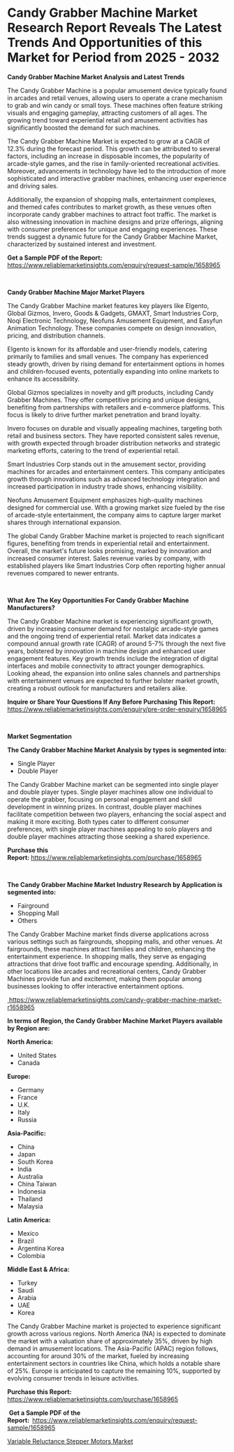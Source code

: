<p><h1>Candy Grabber Machine Market Research Report Reveals The Latest Trends And Opportunities of this Market for Period from 2025 - 2032</h1></p><p><strong>Candy Grabber Machine Market Analysis and Latest Trends</strong></p>
<p><p>The Candy Grabber Machine is a popular amusement device typically found in arcades and retail venues, allowing users to operate a crane mechanism to grab and win candy or small toys. These machines often feature striking visuals and engaging gameplay, attracting customers of all ages. The growing trend toward experiential retail and amusement activities has significantly boosted the demand for such machines.</p><p>The Candy Grabber Machine Market is expected to grow at a CAGR of 12.3% during the forecast period. This growth can be attributed to several factors, including an increase in disposable incomes, the popularity of arcade-style games, and the rise in family-oriented recreational activities. Moreover, advancements in technology have led to the introduction of more sophisticated and interactive grabber machines, enhancing user experience and driving sales.</p><p>Additionally, the expansion of shopping malls, entertainment complexes, and themed cafes contributes to market growth, as these venues often incorporate candy grabber machines to attract foot traffic. The market is also witnessing innovation in machine designs and prize offerings, aligning with consumer preferences for unique and engaging experiences. These trends suggest a dynamic future for the Candy Grabber Machine Market, characterized by sustained interest and investment.</p></p>
<p><strong>Get a Sample PDF of the Report:&nbsp;</strong> <a href="https://www.reliablemarketinsights.com/enquiry/request-sample/1658965?utm_campaign=2179&utm_medium=2&utm_source=Github&utm_content=ia&utm_term=08042025&utm_id=candy-grabber-machine">https://www.reliablemarketinsights.com/enquiry/request-sample/1658965</a></p>
<p>&nbsp;</p>
<p><strong>Candy Grabber Machine Major Market Players</strong></p>
<p><p>The Candy Grabber Machine market features key players like Elgento, Global Gizmos, Invero, Goods & Gadgets, GMAXT, Smart Industries Corp, Noqi Electronic Technology, Neofuns Amusement Equipment, and Easyfun Animation Technology. These companies compete on design innovation, pricing, and distribution channels.</p><p>Elgento is known for its affordable and user-friendly models, catering primarily to families and small venues. The company has experienced steady growth, driven by rising demand for entertainment options in homes and children-focused events, potentially expanding into online markets to enhance its accessibility.</p><p>Global Gizmos specializes in novelty and gift products, including Candy Grabber Machines. They offer competitive pricing and unique designs, benefiting from partnerships with retailers and e-commerce platforms. This focus is likely to drive further market penetration and brand loyalty.</p><p>Invero focuses on durable and visually appealing machines, targeting both retail and business sectors. They have reported consistent sales revenue, with growth expected through broader distribution networks and strategic marketing efforts, catering to the trend of experiential retail.</p><p>Smart Industries Corp stands out in the amusement sector, providing machines for arcades and entertainment centers. This company anticipates growth through innovations such as advanced technology integration and increased participation in industry trade shows, enhancing visibility.</p><p>Neofuns Amusement Equipment emphasizes high-quality machines designed for commercial use. With a growing market size fueled by the rise of arcade-style entertainment, the company aims to capture larger market shares through international expansion.</p><p>The global Candy Grabber Machine market is projected to reach significant figures, benefiting from trends in experiential retail and entertainment. Overall, the market's future looks promising, marked by innovation and increased consumer interest. Sales revenue varies by company, with established players like Smart Industries Corp often reporting higher annual revenues compared to newer entrants.</p></p>
<p>&nbsp;</p>
<p><strong>What Are The Key Opportunities For Candy Grabber Machine Manufacturers?</strong></p>
<p><p>The Candy Grabber Machine market is experiencing significant growth, driven by increasing consumer demand for nostalgic arcade-style games and the ongoing trend of experiential retail. Market data indicates a compound annual growth rate (CAGR) of around 5-7% through the next five years, bolstered by innovation in machine design and enhanced user engagement features. Key growth trends include the integration of digital interfaces and mobile connectivity to attract younger demographics. Looking ahead, the expansion into online sales channels and partnerships with entertainment venues are expected to further bolster market growth, creating a robust outlook for manufacturers and retailers alike.</p></p>
<p><strong>Inquire or Share Your Questions If Any Before Purchasing This Report:</strong> <a href="https://www.reliablemarketinsights.com/enquiry/pre-order-enquiry/1658965?utm_campaign=2179&utm_medium=2&utm_source=Github&utm_content=ia&utm_term=08042025&utm_id=candy-grabber-machine">https://www.reliablemarketinsights.com/enquiry/pre-order-enquiry/1658965</a></p>
<p>&nbsp;</p>
<p><strong>Market Segmentation</strong></p>
<p><strong>The Candy Grabber Machine Market Analysis by types is segmented into:</strong></p>
<p><ul><li>Single Player</li><li>Double Player</li></ul></p>
<p><p>The Candy Grabber Machine market can be segmented into single player and double player types. Single player machines allow one individual to operate the grabber, focusing on personal engagement and skill development in winning prizes. In contrast, double player machines facilitate competition between two players, enhancing the social aspect and making it more exciting. Both types cater to different consumer preferences, with single player machines appealing to solo players and double player machines attracting those seeking a shared experience.</p></p>
<p><strong>Purchase this Report:&nbsp;</strong><a href="https://www.reliablemarketinsights.com/purchase/1658965?utm_campaign=2179&utm_medium=2&utm_source=Github&utm_content=ia&utm_term=08042025&utm_id=candy-grabber-machine">https://www.reliablemarketinsights.com/purchase/1658965</a></p>
<p>&nbsp;</p>
<p><strong>The Candy Grabber Machine Market Industry Research by Application is segmented into:</strong></p>
<p><ul><li>Fairground</li><li>Shopping Mall</li><li>Others</li></ul></p>
<p><p>The Candy Grabber Machine market finds diverse applications across various settings such as fairgrounds, shopping malls, and other venues. At fairgrounds, these machines attract families and children, enhancing the entertainment experience. In shopping malls, they serve as engaging attractions that drive foot traffic and encourage spending. Additionally, in other locations like arcades and recreational centers, Candy Grabber Machines provide fun and excitement, making them popular among businesses looking to offer interactive entertainment options.</p></p>
<p><a href="https://www.reliablemarketinsights.com/candy-grabber-machine-market-r1658965?utm_campaign=2179&utm_medium=2&utm_source=Github&utm_content=ia&utm_term=08042025&utm_id=candy-grabber-machine">&nbsp;https://www.reliablemarketinsights.com/candy-grabber-machine-market-r1658965</a></p>
<p><strong>In terms of Region, the Candy Grabber Machine Market Players available by Region are:</strong></p>
<p>
    <p> <strong> North America: </strong>
        <ul>
            <li>United States</li>
            <li>Canada</li>
        </ul>
        </p> 
    <p> <strong> Europe: </strong>
        <ul>
            <li>Germany</li>
            <li>France</li>
            <li>U.K.</li>
            <li>Italy</li>
            <li>Russia</li>
        </ul>
        </p> 
    <p> <strong> Asia-Pacific: </strong>
        <ul>
            <li>China</li>
            <li>Japan</li>
            <li>South Korea</li>
            <li>India</li>
            <li>Australia</li>
            <li>China Taiwan</li>
            <li>Indonesia</li>
            <li>Thailand</li>
            <li>Malaysia</li>
        </ul>
        </p> 
    <p> <strong> Latin America: </strong>
        <ul>
            <li>Mexico</li>
            <li>Brazil</li>
            <li>Argentina Korea</li>
            <li>Colombia</li>
        </ul>
        </p> 
    <p> <strong> Middle East & Africa: </strong>
        <ul>
            <li>Turkey</li>
            <li>Saudi</li>
            <li>Arabia</li>
            <li>UAE</li>
            <li>Korea</li>
        </ul>
    </p>
    </p>
<p><p>The Candy Grabber Machine market is projected to experience significant growth across various regions. North America (NA) is expected to dominate the market with a valuation share of approximately 35%, driven by high demand in amusement locations. The Asia-Pacific (APAC) region follows, accounting for around 30% of the market, fueled by increasing entertainment sectors in countries like China, which holds a notable share of 25%. Europe is anticipated to capture the remaining 10%, supported by evolving consumer trends in leisure activities.</p></p>
<p><strong>Purchase this Report: </strong><a href="https://www.reliablemarketinsights.com/purchase/1658965?utm_campaign=2179&utm_medium=2&utm_source=Github&utm_content=ia&utm_term=08042025&utm_id=candy-grabber-machine">https://www.reliablemarketinsights.com/purchase/1658965</a></p>
<p>&nbsp;<strong>Get a Sample PDF of the Report:&nbsp;&nbsp;</strong><a href="https://www.reliablemarketinsights.com/enquiry/request-sample/1658965?utm_campaign=2179&utm_medium=2&utm_source=Github&utm_content=ia&utm_term=08042025&utm_id=candy-grabber-machine">https://www.reliablemarketinsights.com/enquiry/request-sample/1658965</a></p>
<p><strong></strong></p>
<p><p><a href="https://github.com/JakirUddin651/Market-Research-Report-List-2/blob/main/variable-reluctance-stepper-motors-market.md?utm_campaign=2179&utm_medium=2&utm_source=Github&utm_content=ia&utm_term=08042025&utm_id=candy-grabber-machine">Variable Reluctance Stepper Motors Market</a></p></p>